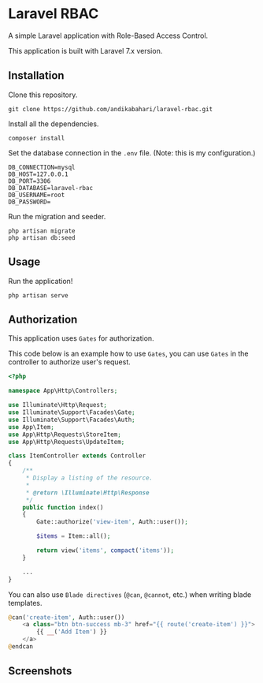 # Laravel RBAC

A simple Laravel application with Role-Based Access Control.

This application is built with Laravel 7.x version.

## Installation

Clone this repository.

```
git clone https://github.com/andikabahari/laravel-rbac.git
```

Install all the dependencies.

```
composer install
```

Set the database connection in the `.env` file. (Note: this is my configuration.)

```
DB_CONNECTION=mysql
DB_HOST=127.0.0.1
DB_PORT=3306
DB_DATABASE=laravel-rbac
DB_USERNAME=root
DB_PASSWORD=
```

Run the migration and seeder.

```
php artisan migrate
php artisan db:seed
```

## Usage

Run the application!

```
php artisan serve
```

## Authorization

This application uses `Gates` for authorization.

This code below is an example how to use `Gates`, you can use `Gates` in the controller to authorize user's request.

```php
<?php

namespace App\Http\Controllers;

use Illuminate\Http\Request;
use Illuminate\Support\Facades\Gate;
use Illuminate\Support\Facades\Auth;
use App\Item;
use App\Http\Requests\StoreItem;
use App\Http\Requests\UpdateItem;

class ItemController extends Controller
{
    /**
     * Display a listing of the resource.
     *
     * @return \Illuminate\Http\Response
     */
    public function index()
    {
        Gate::authorize('view-item', Auth::user());

        $items = Item::all();

        return view('items', compact('items'));
    }

    ...
}
```

You can also use `Blade directives` (`@can`, `@cannot`, etc.) when writing blade templates.

```php
@can('create-item', Auth::user())
    <a class="btn btn-success mb-3" href="{{ route('create-item') }}">
        {{ __('Add Item') }}
    </a>
@endcan
```

## Screenshots
